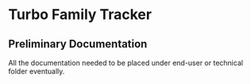 # Turbo Family Tracker 
## Preliminary Documentation
All the documentation needed to be placed under end-user or technical folder eventually.